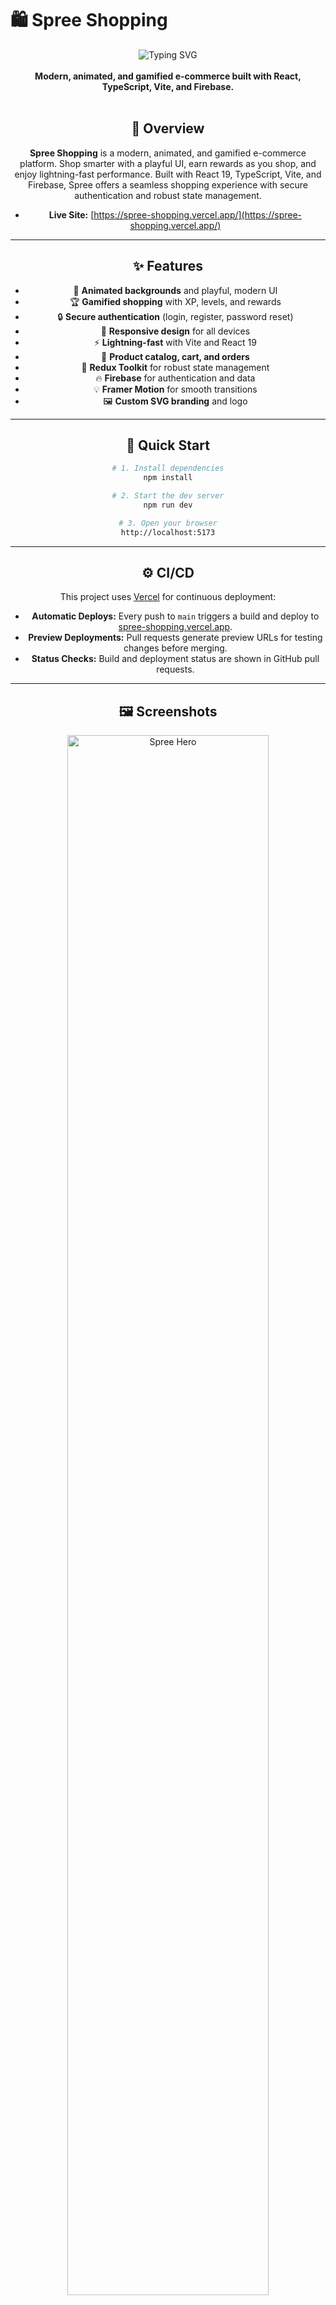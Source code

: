 # 🛍️ Spree Shopping

<div align="center">
 
  <img src="https://readme-typing-svg.demolab.com?font=Montserrat&size=28&duration=2500&pause=800&color=6366F1&center=true&vCenter=true&width=500&lines=Shop+Smarter.+Shop+Spree!;Gamified+Rewards+%F0%9F%8E%81;Modern+UI+%F0%9F%92%BB;Lightning+Fast+%F0%9F%94%A5" alt="Typing SVG" />
  <br/><br/>
  <b>Modern, animated, and gamified e-commerce built with React, TypeScript, Vite, and Firebase.</b>
  <br/><br/>

## 📝 Overview

**Spree Shopping** is a modern, animated, and gamified e-commerce platform. Shop smarter with a playful UI, earn rewards as you shop, and enjoy lightning-fast performance. Built with React 19, TypeScript, Vite, and Firebase, Spree offers a seamless shopping experience with secure authentication and robust state management.

- **Live Site:** [https://spree-shopping.vercel.app/](https://spree-shopping.vercel.app/)

---

## ✨ Features

- 🎨 **Animated backgrounds** and playful, modern UI
- 🏆 **Gamified shopping** with XP, levels, and rewards
- 🔒 **Secure authentication** (login, register, password reset)
- 📱 **Responsive design** for all devices
- ⚡ **Lightning-fast** with Vite and React 19
- 🛒 **Product catalog, cart, and orders**
- 🧩 **Redux Toolkit** for robust state management
- 🔥 **Firebase** for authentication and data
- 💡 **Framer Motion** for smooth transitions
- 🖼️ **Custom SVG branding** and logo

---

## 🚀 Quick Start

```bash
# 1. Install dependencies
npm install

# 2. Start the dev server
npm run dev

# 3. Open your browser
http://localhost:5173
```

---

## ⚙️ CI/CD

This project uses [Vercel](https://vercel.com/) for continuous deployment:

- **Automatic Deploys:** Every push to `main` triggers a build and deploy to [spree-shopping.vercel.app](https://spree-shopping.vercel.app/).
- **Preview Deployments:** Pull requests generate preview URLs for testing changes before merging.
- **Status Checks:** Build and deployment status are shown in GitHub pull requests.

---

## 🖼️ Screenshots

<div align="center">
  <img src="https://user-images.githubusercontent.com/placeholder/spree-hero.png" alt="Spree Hero" width="80%" />
  <br/>
  <img src="https://user-images.githubusercontent.com/placeholder/spree-cart.png" alt="Spree Cart" width="80%" />
</div>

---

## 🧩 Tech Stack

| Technology         | Purpose                        |
|--------------------|-------------------------------|
| [React 19](https://react.dev/)           | UI library                     |
| [TypeScript](https://www.typescriptlang.org/)      | Type safety                    |
| [Vite](https://vitejs.dev/)              | Fast dev/build tool             |
| [Redux Toolkit](https://redux-toolkit.js.org/)     | State management               |
| [Firebase](https://firebase.google.com/)           | Auth & database                |
| [React Bootstrap](https://react-bootstrap.github.io/)| UI components                |
| [Framer Motion](https://www.framer.com/motion/)    | Animations & transitions       |

---

## 🎨 Design & Animation

- **Animated Spree Logo**  
  <img src="/SpreeLogo.svg" alt="Spree Logo" width="80" />

- **Background Orbs & Waves**  
  Subtle, animated SVG and CSS backgrounds for a lively, modern feel.

- **Motion Transitions**  
  Page and component transitions powered by Framer Motion.

- **Gamified UI**  
  Earn XP and level up as you shop!

---

## 🛠️ Development

### Linting & Formatting

```bash
npm run lint
npm run format
```

### ESLint (with React & TypeScript)

```js
// eslint.config.js
import reactX from 'eslint-plugin-react-x'
import reactDom from 'eslint-plugin-react-dom'

export default tseslint.config({
  plugins: {
    'react-x': reactX,
    'react-dom': reactDom,
  },
  rules: {
    ...reactX.configs['recommended-typescript'].rules,
    ...reactDom.configs.recommended.rules,
  },
})
```

---

## 🤝 Contributing

Pull requests and suggestions are welcome!  
Please open an issue or submit a PR.

---

## 📄 License

MIT

---

<div align="center">
  <img src="/SpreeLogo.svg" alt="Spree Logo" width="60" /><br/>
  <b>Happy Spree Shopping!</b>
</div>
